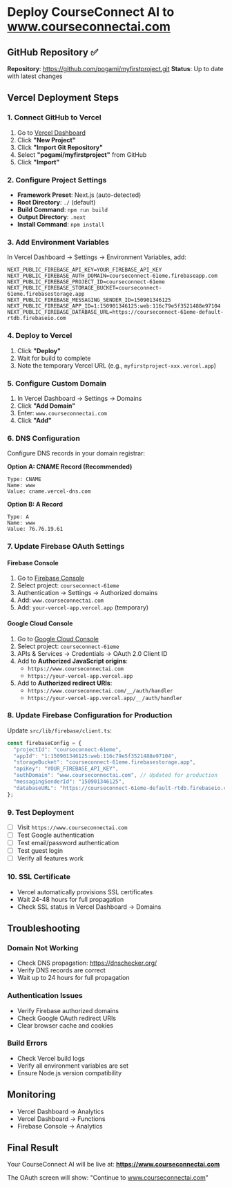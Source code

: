 # Deploy CourseConnect AI to www.courseconnectai.com

## GitHub Repository ✅
**Repository**: https://github.com/pogami/myfirstproject.git
**Status**: Up to date with latest changes

## Vercel Deployment Steps

### 1. Connect GitHub to Vercel
1. Go to [Vercel Dashboard](https://vercel.com/dashboard)
2. Click **"New Project"**
3. Click **"Import Git Repository"**
4. Select **"pogami/myfirstproject"** from GitHub
5. Click **"Import"**

### 2. Configure Project Settings
- **Framework Preset**: Next.js (auto-detected)
- **Root Directory**: `./` (default)
- **Build Command**: `npm run build`
- **Output Directory**: `.next`
- **Install Command**: `npm install`

### 3. Add Environment Variables
In Vercel Dashboard → Settings → Environment Variables, add:

```
NEXT_PUBLIC_FIREBASE_API_KEY=YOUR_FIREBASE_API_KEY
NEXT_PUBLIC_FIREBASE_AUTH_DOMAIN=courseconnect-61eme.firebaseapp.com
NEXT_PUBLIC_FIREBASE_PROJECT_ID=courseconnect-61eme
NEXT_PUBLIC_FIREBASE_STORAGE_BUCKET=courseconnect-61eme.firebasestorage.app
NEXT_PUBLIC_FIREBASE_MESSAGING_SENDER_ID=150901346125
NEXT_PUBLIC_FIREBASE_APP_ID=1:150901346125:web:116c79e5f3521488e97104
NEXT_PUBLIC_FIREBASE_DATABASE_URL=https://courseconnect-61eme-default-rtdb.firebaseio.com
```

### 4. Deploy to Vercel
1. Click **"Deploy"**
2. Wait for build to complete
3. Note the temporary Vercel URL (e.g., `myfirstproject-xxx.vercel.app`)

### 5. Configure Custom Domain
1. In Vercel Dashboard → Settings → Domains
2. Click **"Add Domain"**
3. Enter: `www.courseconnectai.com`
4. Click **"Add"**

### 6. DNS Configuration
Configure DNS records in your domain registrar:

**Option A: CNAME Record (Recommended)**
```
Type: CNAME
Name: www
Value: cname.vercel-dns.com
```

**Option B: A Record**
```
Type: A
Name: www
Value: 76.76.19.61
```

### 7. Update Firebase OAuth Settings

#### Firebase Console
1. Go to [Firebase Console](https://console.firebase.google.com/)
2. Select project: `courseconnect-61eme`
3. Authentication → Settings → Authorized domains
4. Add: `www.courseconnectai.com`
5. Add: `your-vercel-app.vercel.app` (temporary)

#### Google Cloud Console
1. Go to [Google Cloud Console](https://console.cloud.google.com/)
2. Select project: `courseconnect-61eme`
3. APIs & Services → Credentials → OAuth 2.0 Client ID
4. Add to **Authorized JavaScript origins**:
   - `https://www.courseconnectai.com`
   - `https://your-vercel-app.vercel.app`
5. Add to **Authorized redirect URIs**:
   - `https://www.courseconnectai.com/__/auth/handler`
   - `https://your-vercel-app.vercel.app/__/auth/handler`

### 8. Update Firebase Configuration for Production
Update `src/lib/firebase/client.ts`:

```javascript
const firebaseConfig = {
  "projectId": "courseconnect-61eme",
  "appId": "1:150901346125:web:116c79e5f3521488e97104",
  "storageBucket": "courseconnect-61eme.firebasestorage.app",
  "apiKey": "YOUR_FIREBASE_API_KEY",
  "authDomain": "www.courseconnectai.com", // Updated for production
  "messagingSenderId": "150901346125",
  "databaseURL": "https://courseconnect-61eme-default-rtdb.firebaseio.com"
};
```

### 9. Test Deployment
- [ ] Visit `https://www.courseconnectai.com`
- [ ] Test Google authentication
- [ ] Test email/password authentication
- [ ] Test guest login
- [ ] Verify all features work

### 10. SSL Certificate
- Vercel automatically provisions SSL certificates
- Wait 24-48 hours for full propagation
- Check SSL status in Vercel Dashboard → Domains

## Troubleshooting

### Domain Not Working
- Check DNS propagation: https://dnschecker.org/
- Verify DNS records are correct
- Wait up to 24 hours for full propagation

### Authentication Issues
- Verify Firebase authorized domains
- Check Google OAuth redirect URIs
- Clear browser cache and cookies

### Build Errors
- Check Vercel build logs
- Verify all environment variables are set
- Ensure Node.js version compatibility

## Monitoring
- Vercel Dashboard → Analytics
- Vercel Dashboard → Functions
- Firebase Console → Analytics

## Final Result
Your CourseConnect AI will be live at: **https://www.courseconnectai.com**

The OAuth screen will show: "Continue to www.courseconnectai.com"
